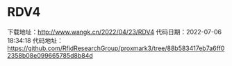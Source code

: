 # RDV4
下载地址：http://www.wangk.cn/2022/04/23/RDV4
代码日期：2022-07-06 18:34:18
代码地址：https://github.com/RfidResearchGroup/proxmark3/tree/88b583417eb7a6ff02358b08e099665785d8b84d
